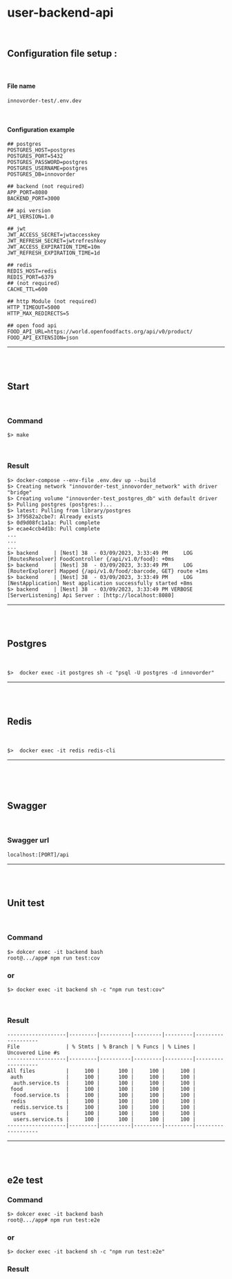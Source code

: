 # user-backend-api

</br>

## Configuration file setup :

</br>

#### File name

```
innovorder-test/.env.dev
```

</br>

#### Configuration example

```env
## postgres
POSTGRES_HOST=postgres
POSTGRES_PORT=5432
POSTGRES_PASSWORD=postgres
POSTGRES_USERNAME=postgres
POSTGRES_DB=innovorder

## backend (not required)
APP_PORT=8080
BACKEND_PORT=3000

## api version
API_VERSION=1.0

## jwt
JWT_ACCESS_SECRET=jwtaccesskey
JWT_REFRESH_SECRET=jwtrefreshkey
JWT_ACCESS_EXPIRATION_TIME=10m
JWT_REFRESH_EXPIRATION_TIME=1d

## redis
REDIS_HOST=redis
REDIS_PORT=6379
## (not required)
CACHE_TTL=600

## http Module (not required)
HTTP_TIMEOUT=5000
HTTP_MAX_REDIRECTS=5

## open food api
FOOD_API_URL=https://world.openfoodfacts.org/api/v0/product/
FOOD_API_EXTENSION=json
```

---

</br>
</br>

## Start

</br>

### Command

```
$> make
```

</br>

### Result

```
$> docker-compose --env-file .env.dev up --build
$> Creating network "innovorder-test_innovorder_network" with driver "bridge"
$> Creating volume "innovorder-test_postgres_db" with default driver
$> Pulling postgres (postgres:)...
$> latest: Pulling from library/postgres
$> 3f9582a2cbe7: Already exists
$> 0d9d08fc1a1a: Pull complete
$> ecae4ccb4d1b: Pull complete
...
...
...
$> backend     | [Nest] 38  - 03/09/2023, 3:33:49 PM     LOG [RoutesResolver] FoodController {/api/v1.0/food}: +0ms
$> backend     | [Nest] 38  - 03/09/2023, 3:33:49 PM     LOG [RouterExplorer] Mapped {/api/v1.0/food/:barcode, GET} route +1ms
$> backend     | [Nest] 38  - 03/09/2023, 3:33:49 PM     LOG [NestApplication] Nest application successfully started +8ms
$> backend     | [Nest] 38  - 03/09/2023, 3:33:49 PM VERBOSE [ServerListening] Api Server : [http://localhost:8080]
```

---

</br>
</br>

## Postgres

</br>

```
$>  docker exec -it postgres sh -c "psql -U postgres -d innovorder"
```

---

</br>
</br>

## Redis

</br>

```
$>  docker exec -it redis redis-cli
```

---

##

</br>
</br>

## Swagger

</br>

### Swagger url

```
localhost:[PORT]/api
```

---

</br>
</br>

## Unit test

</br>

### Command

```
$> dokcer exec -it backend bash
root@.../app# npm run test:cov
```

### or

```
$> docker exec -it backend sh -c "npm run test:cov"
```

</br>

### Result

```
-------------------|---------|----------|---------|---------|-------------------
File               | % Stmts | % Branch | % Funcs | % Lines | Uncovered Line #s
-------------------|---------|----------|---------|---------|-------------------
All files          |     100 |      100 |     100 |     100 |
 auth              |     100 |      100 |     100 |     100 |
  auth.service.ts  |     100 |      100 |     100 |     100 |
 food              |     100 |      100 |     100 |     100 |
  food.service.ts  |     100 |      100 |     100 |     100 |
 redis             |     100 |      100 |     100 |     100 |
  redis.service.ts |     100 |      100 |     100 |     100 |
 users             |     100 |      100 |     100 |     100 |
  users.service.ts |     100 |      100 |     100 |     100 |
-------------------|---------|----------|---------|---------|-------------------
```

---

</br>
</br>

## e2e test

### Command

```
$> dokcer exec -it backend bash
root@.../app# npm run test:e2e
```

### or

```
$> docker exec -it backend sh -c "npm run test:e2e"
```

### Result
```
```